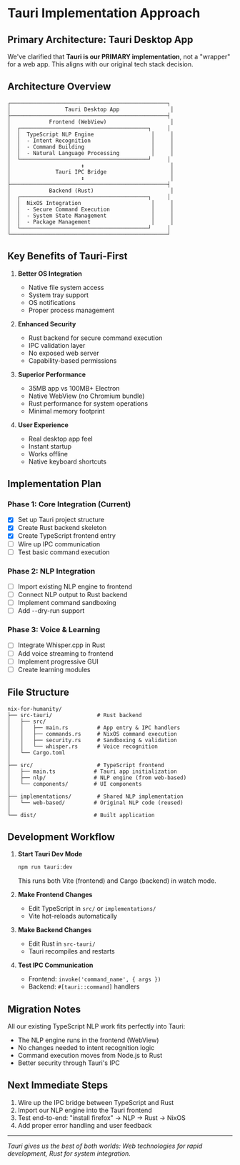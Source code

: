 # Tauri Implementation Approach

## Primary Architecture: Tauri Desktop App

We've clarified that **Tauri is our PRIMARY implementation**, not a "wrapper" for a web app. This aligns with our original tech stack decision.

## Architecture Overview

```
┌─────────────────────────────────────────────────┐
│                 Tauri Desktop App                │
├─────────────────────────────────────────────────┤
│            Frontend (WebView)                    │
│  ┌────────────────────────────────────────┐     │
│  │  TypeScript NLP Engine                  │     │
│  │  - Intent Recognition                   │     │
│  │  - Command Building                     │     │
│  │  - Natural Language Processing          │     │
│  └────────────────────────────────────────┘     │
│                      ↕️                           │
│              Tauri IPC Bridge                    │
│                      ↕️                           │
├─────────────────────────────────────────────────┤
│            Backend (Rust)                        │
│  ┌────────────────────────────────────────┐     │
│  │  NixOS Integration                      │     │
│  │  - Secure Command Execution             │     │
│  │  - System State Management              │     │
│  │  - Package Management                   │     │
│  └────────────────────────────────────────┘     │
└─────────────────────────────────────────────────┘
```

## Key Benefits of Tauri-First

1. **Better OS Integration**
   - Native file system access
   - System tray support
   - OS notifications
   - Proper process management

2. **Enhanced Security**
   - Rust backend for secure command execution
   - IPC validation layer
   - No exposed web server
   - Capability-based permissions

3. **Superior Performance**
   - 35MB app vs 100MB+ Electron
   - Native WebView (no Chromium bundle)
   - Rust performance for system operations
   - Minimal memory footprint

4. **User Experience**
   - Real desktop app feel
   - Instant startup
   - Works offline
   - Native keyboard shortcuts

## Implementation Plan

### Phase 1: Core Integration (Current)
- [x] Set up Tauri project structure
- [x] Create Rust backend skeleton
- [x] Create TypeScript frontend entry
- [ ] Wire up IPC communication
- [ ] Test basic command execution

### Phase 2: NLP Integration
- [ ] Import existing NLP engine to frontend
- [ ] Connect NLP output to Rust backend
- [ ] Implement command sandboxing
- [ ] Add --dry-run support

### Phase 3: Voice & Learning
- [ ] Integrate Whisper.cpp in Rust
- [ ] Add voice streaming to frontend
- [ ] Implement progressive GUI
- [ ] Create learning modules

## File Structure

```
nix-for-humanity/
├── src-tauri/              # Rust backend
│   ├── src/
│   │   ├── main.rs         # App entry & IPC handlers
│   │   ├── commands.rs     # NixOS command execution
│   │   ├── security.rs     # Sandboxing & validation
│   │   └── whisper.rs      # Voice recognition
│   └── Cargo.toml
│
├── src/                    # TypeScript frontend
│   ├── main.ts            # Tauri app initialization
│   ├── nlp/               # NLP engine (from web-based)
│   └── components/        # UI components
│
├── implementations/        # Shared NLP implementation
│   └── web-based/         # Original NLP code (reused)
│
└── dist/                  # Built application
```

## Development Workflow

1. **Start Tauri Dev Mode**
   ```bash
   npm run tauri:dev
   ```
   This runs both Vite (frontend) and Cargo (backend) in watch mode.

2. **Make Frontend Changes**
   - Edit TypeScript in `src/` or `implementations/`
   - Vite hot-reloads automatically

3. **Make Backend Changes**
   - Edit Rust in `src-tauri/`
   - Tauri recompiles and restarts

4. **Test IPC Communication**
   - Frontend: `invoke('command_name', { args })`
   - Backend: `#[tauri::command]` handlers

## Migration Notes

All our existing TypeScript NLP work fits perfectly into Tauri:
- The NLP engine runs in the frontend (WebView)
- No changes needed to intent recognition logic
- Command execution moves from Node.js to Rust
- Better security through Tauri's IPC

## Next Immediate Steps

1. Wire up the IPC bridge between TypeScript and Rust
2. Import our NLP engine into the Tauri frontend
3. Test end-to-end: "install firefox" → NLP → Rust → NixOS
4. Add proper error handling and user feedback

---

*Tauri gives us the best of both worlds: Web technologies for rapid development, Rust for system integration.*